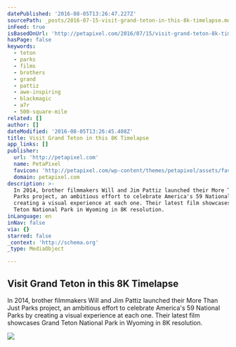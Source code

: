 ```yaml
---
datePublished: '2016-08-05T13:26:47.227Z'
sourcePath: _posts/2016-07-15-visit-grand-teton-in-this-8k-timelapse.md
inFeed: true
isBasedOnUrl: 'http://petapixel.com/2016/07/15/visit-grand-teton-8k-timelapse/'
hasPage: false
keywords:
  - teton
  - parks
  - films
  - brothers
  - grand
  - pattiz
  - awe-inspiring
  - blackmagic
  - a7r
  - 500-square-mile
related: []
author: []
dateModified: '2016-08-05T13:26:45.408Z'
title: Visit Grand Teton in this 8K Timelapse
app_links: []
publisher:
  url: 'http://petapixel.com'
  name: PetaPixel
  favicon: 'http://petapixel.com/wp-content/themes/petapixel/assets/favicon.ico'
  domain: petapixel.com
description: >-
  In 2014, brother filmmakers Will and Jim Pattiz launched their More Than Just
  Parks project, an ambitious effort to celebrate America's 59 National Parks by
  creating a visual experience at each one. Their latest film showcases Grand
  Teton National Park in Wyoming in 8K resolution.
inLanguage: en
inNav: false
via: {}
starred: false
_context: 'http://schema.org'
_type: MediaObject

---
```

<article style=""><h1>Visit Grand Teton in this 8K Timelapse</h1><p>In 2014, brother filmmakers Will and Jim Pattiz launched their More Than Just Parks project, an ambitious effort to celebrate America's 59 National Parks by creating a visual experience at each one. Their latest film showcases Grand Teton National Park in Wyoming in 8K resolution.</p><img src="http://petapixel.com/assets/uploads/2016/07/grandtetonfeat.jpg" /></article>